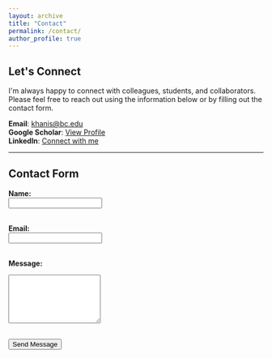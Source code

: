 ```yaml
---
layout: archive
title: "Contact"
permalink: /contact/
author_profile: true
---
```


## Let's Connect

I'm always happy to connect with colleagues, students, and collaborators. Please feel free to reach out using the information below or by filling out the contact form.

**Email**: [khanis@bc.edu](mailto:khanis@bc.edu)  
**Google Scholar**: [View Profile](https://scholar.google.com/citations?user=0c2asYoAAAAJ&hl=en)  
**LinkedIn**: [Connect with me](https://www.linkedin.com/in/saberkhani/)

---

## Contact Form

<form action="https://formspree.io/f/xeozakdn" method="POST">
  <label for="name"><strong>Name:</strong></label><br>
  <input type="text" id="name" name="name" required><br><br>

  <label for="email"><strong>Email:</strong></label><br>
  <input type="email" id="email" name="email" required><br><br>

  <label for="message"><strong>Message:</strong></label><br>
  <textarea id="message" name="message" rows="6" required></textarea><br><br>

  <button type="submit">Send Message</button>
</form>


